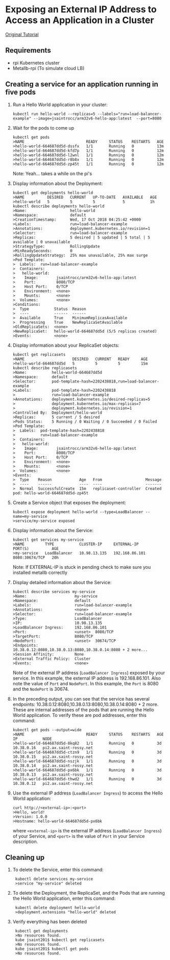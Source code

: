 # Exposing an External IP Address to Access an Application in a Cluster

[Original Tutorial](https://kubernetes.io/docs/tutorials/stateless-application/expose-external-ip-address/)

## Requirements
* rpi Kubernetes cluster
* Metallb-rpi (To simulate cloud LB)

## Creating a service for an application running in five pods

1.  Run a Hello World application in your cluster:
    
        kubectl run hello-world --replicas=5 --labels="run=load-balancer-example" --image=jsaintrocc/arm32v6-hello-app:latest  --port=8080

2.  Wait for the pods to come up

        kubectl get pods
        >NAME                           READY     STATUS    RESTARTS   AGE
        >hello-world-664687dd5d-dssfx   1/1       Running   0          13m
        >hello-world-664687dd5d-kfd7p   1/1       Running   0          12m
        >hello-world-664687dd5d-l2wnl   1/1       Running   0          12m
        >hello-world-664687dd5d-r8b8x   1/1       Running   0          12m
        >hello-world-664687dd5d-zp45t   1/1       Running   0          12m

    Note: Yeah... takes a while on the pi's
    
3.  Display information about the Deployment:

        kubectl get deployments hello-world
        >NAME          DESIRED   CURRENT   UP-TO-DATE   AVAILABLE   AGE
        >hello-world   5         5         5            5           1h
        kubectl describe deployments hello-world
        >Name:                   hello-world
        >Namespace:              default
        >CreationTimestamp:      Wed, 17 Oct 2018 04:25:42 +0000
        >Labels:                 run=load-balancer-example
        >Annotations:            deployment.kubernetes.io/revision=1
        >Selector:               run=load-balancer-example
        >Replicas:               5 desired | 5 updated | 5 total | 5 available | 0 unavailable
        >StrategyType:           RollingUpdate
        >MinReadySeconds:        0
        >RollingUpdateStrategy:  25% max unavailable, 25% max surge
        >Pod Template:
        >  Labels:  run=load-balancer-example
        >  Containers:
        >   hello-world:
        >    Image:        jsaintrocc/arm32v6-hello-app:latest
        >    Port:         8080/TCP
        >    Host Port:    0/TCP
        >    Environment:  <none>
        >    Mounts:       <none>
        >  Volumes:        <none>
        >Conditions:
        >  Type           Status  Reason
        >  ----           ------  ------
        >  Available      True    MinimumReplicasAvailable
        >  Progressing    True    NewReplicaSetAvailable
        >OldReplicaSets:  <none>
        >NewReplicaSet:   hello-world-664687dd5d (5/5 replicas created)
        >Events:          <none>

4.  Display information about your ReplicaSet objects:

        kubectl get replicasets
        >NAME                     DESIRED   CURRENT   READY     AGE
        >hello-world-664687dd5d   5         5         5         15m
        kubectl describe replicasets
        >Name:           hello-world-664687dd5d
        >Namespace:      default
        >Selector:       pod-template-hash=2202438818,run=load-balancer-example
        >Labels:         pod-template-hash=2202438818
        >                run=load-balancer-example
        >Annotations:    deployment.kubernetes.io/desired-replicas=5
        >                deployment.kubernetes.io/max-replicas=7
        >                deployment.kubernetes.io/revision=1
        >Controlled By:  Deployment/hello-world
        >Replicas:       5 current / 5 desired
        >Pods Status:    5 Running / 0 Waiting / 0 Succeeded / 0 Failed
        >Pod Template:
        >  Labels:  pod-template-hash=2202438818
        >           run=load-balancer-example
        >  Containers:
        >   hello-world:
        >    Image:        jsaintrocc/arm32v6-hello-app:latest
        >    Port:         8080/TCP
        >    Host Port:    0/TCP
        >    Environment:  <none>
        >    Mounts:       <none>
        >  Volumes:        <none>
        >Events:
        >  Type    Reason            Age   From                   Message
        >  ----    ------            ----  ----                   -------
        >  Normal  SuccessfulCreate  15m   replicaset-controller  Created pod: hello-world-664687dd5d-zp45t
    
5.  Create a Service object that exposes the deployment:

        kubectl expose deployment hello-world --type=LoadBalancer --name=my-service
        >service/my-service exposed 

6.  Display information about the Service:

        kubectl get services my-service
        >NAME         TYPE           CLUSTER-IP     EXTERNAL-IP      PORT(S)          AGE
        >my-service   LoadBalancer   10.98.13.135   192.168.86.101   8080:30674/TCP   20h
    
    Note: If EXTERNAL-IP is stuck in pending check to make sure you installed metallb correctly
    
7.  Display detailed information about the Service:
    
        kubectl describe services my-service
        >Name:                     my-service
        >Namespace:                default
        >Labels:                   run=load-balancer-example
        >Annotations:              <none>
        >Selector:                 run=load-balancer-example
        >Type:                     LoadBalancer
        >IP:                       10.98.13.135
        >LoadBalancer Ingress:     192.168.86.101
        >Port:                     <unset>  8080/TCP
        >TargetPort:               8080/TCP
        >NodePort:                 <unset>  30674/TCP
        >Endpoints:                10.38.0.12:8080,10.38.0.13:8080,10.38.0.14:8080 + 2 more...
        >Session Affinity:         None
        >External Traffic Policy:  Cluster
        >Events:                   <none>    
    
    Note of the external IP address (`LoadBalancer Ingress`) exposed by your service. In this example, the external IP address is 192.168.86.101. Also note the value of  `Port`  and  `NodePort`. In this example, the  `Port`  is 8080 and the  `NodePort`  is 30674.
    
8.  In the preceding output, you can see that the service has several endpoints: 10.38.0.12:8080,10.38.0.13:8080,10.38.0.14:8080 + 2 more. These are internal addresses of the pods that are running the Hello World application. To verify these are pod addresses, enter this command:
    
        kubectl get pods --output=wide
        >NAME                           READY     STATUS    RESTARTS   AGE       IP           NODE
        >hello-world-664687dd5d-8kq82   1/1       Running   0          3d        10.38.0.16   pi2.ax.saint-rossy.net
        >hello-world-664687dd5d-ctzn9   1/1       Running   0          3d        10.38.0.15   pi2.ax.saint-rossy.net
        >hello-world-664687dd5d-nszjk   1/1       Running   0          3d        10.38.0.14   pi2.ax.saint-rossy.net
        >hello-world-664687dd5d-px6bk   1/1       Running   0          3d        10.38.0.13   pi2.ax.saint-rossy.net
        >hello-world-664687dd5d-thwd2   1/1       Running   0          3d        10.38.0.12   pi2.ax.saint-rossy.net
    
9.  Use the external IP address (`LoadBalancer Ingress`) to access the Hello World application:
    
        curl http://<external-ip>:<port>
        >Hello, world!
        >Version: 1.0.0
        >Hostname: hello-world-664687dd5d-px6bk
    
    where  `<external-ip>`  is the external IP address (`LoadBalancer Ingress`) of your Service, and  `<port>`  is the value of  `Port`  in your Service description.

## Cleaning up

1. To delete the Service, enter this command:

        kubectl delete services my-service
        >service "my-service" deleted

2. To delete the Deployment, the ReplicaSet, and the Pods that are running the Hello World application, enter this command:

        kubectl delete deployment hello-world
        >deployment.extensions "hello-world" deleted

3. Verify everything has been deleted

        kubectl get deployments
        >No resources found.
        kube jsaint201$ kubectl get replicasets
        >No resources found.
        kube jsaint201$ kubectl get pods
        >No resources found.

<!--stackedit_data:
eyJoaXN0b3J5IjpbLTE5NzM4MzA2NzQsLTEzNjg4NTIzMTcsMT
IxMzg5MTk3LDEzNTAxNTM4NjgsLTE3OTA3MDUyOTEsMjE2MTUz
NzYwLDkyOTQ2NjE5LDg5NTcyNjg0NCwtMTEwMTQ2MzI1MywxNT
I4MTczMDQ0LDIwMTYxNDg5MjYsODg1ODU2Njk3LC0xNTYxMDg4
MTMxXX0=
-->